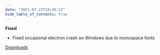 ```yaml
---
date: "2021-07-23T18:46:22"
hide_table_of_contents: true
---
```

**Fixed**
- Fixed occasional electron crash on Windows due to monospace fonts

[Downloads](https://github.com/foxglove/studio/releases/tag/v0.13.3)
